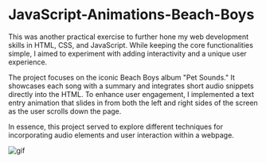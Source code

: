 # JavaScript-Animations-Beach-Boys

This was another practical exercise to further hone my web development skills in HTML, CSS, and JavaScript. While keeping the core functionalities simple, I aimed to experiment with adding interactivity and a unique user experience.

The project focuses on the iconic Beach Boys album "Pet Sounds." It showcases each song with a summary and integrates short audio snippets directly into the HTML.  To enhance user engagement, I implemented a text entry animation that slides in from both the left and right sides of the screen as the user scrolls down the page.

In essence, this project served to explore different techniques for incorporating audio elements and user interaction within a webpage.

![gif](/pet-sounds.gif)
